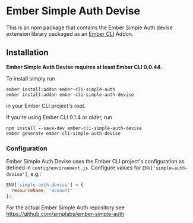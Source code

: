 #  Ember Simple Auth Devise

This is an npm package that contains the Ember Simple Auth devise extension
library packaged as an [Ember CLI](https://github.com/stefanpenner/ember-cli)
Addon.

## Installation

**Ember Simple Auth Devise requires at least Ember CLI 0.0.44.**

To install simply run

```
ember install:addon ember-cli-simple-auth
ember install:addon ember-cli-simple-auth-devise
```

in your Ember CLI project's root.

If you're using Ember CLI 0.1.4 or older, run

```
npm install --save-dev ember-cli-simple-auth-devise
ember generate ember-cli-simple-auth-devise
```

### Configuration

Ember Simple Auth Devise uses the Ember CLI project's configuration as defined
in `config/environment.js`. Configure values for `ENV['simple-auth-devise']`,
e.g.:

```js
ENV['simple-auth-devise'] = {
  resourceName: 'account'
};
```

For the actual Ember Simple Auth repository see
https://github.com/simplabs/ember-simple-auth
